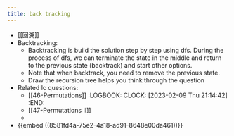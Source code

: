 ```yaml
---
title: back tracking
---
```


- [[回溯]]
- Backtracking:
	- Backtracking is build the solution step by step using dfs. During the process of dfs, we can terminate the state in the middle and return to the previous state (backtrack) and start other options.
	- Note that when backtrack, you need to remove the previous state.
	- Draw the recursion tree helps you think through the question
- Related lc questions:
	- [[46-Permutations]]
	  :LOGBOOK:
	  CLOCK: [2023-02-09 Thu 21:14:42]
	  :END:
	- [[47-Permutations II]]
	-
- {{embed  ((8581fd4a-75e2-4a18-ad91-8648e00da461))}}